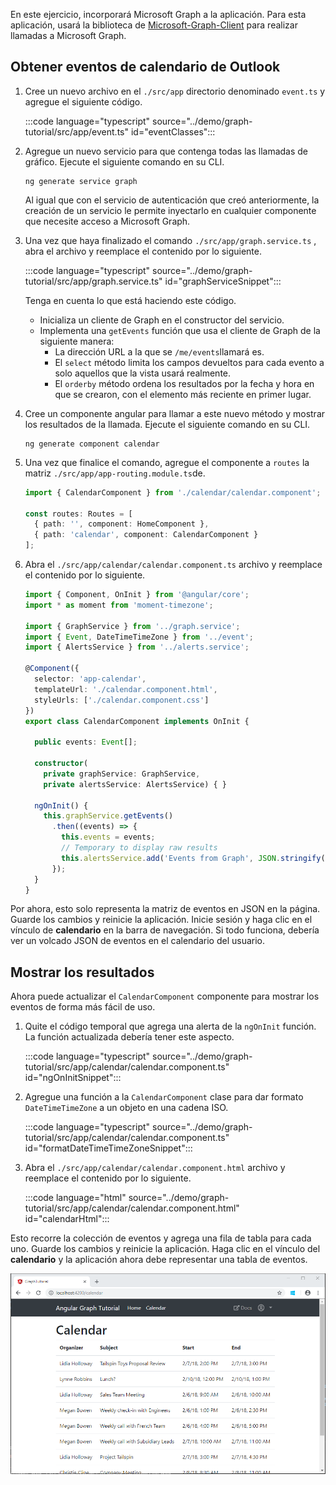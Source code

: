 <!-- markdownlint-disable MD002 MD041 -->

En este ejercicio, incorporará Microsoft Graph a la aplicación. Para esta aplicación, usará la biblioteca de [Microsoft-Graph-Client](https://github.com/microsoftgraph/msgraph-sdk-javascript) para realizar llamadas a Microsoft Graph.

## <a name="get-calendar-events-from-outlook"></a>Obtener eventos de calendario de Outlook

1. Cree un nuevo archivo en el `./src/app` directorio denominado `event.ts` y agregue el siguiente código.

    :::code language="typescript" source="../demo/graph-tutorial/src/app/event.ts" id="eventClasses":::

1. Agregue un nuevo servicio para que contenga todas las llamadas de gráfico. Ejecute el siguiente comando en su CLI.

    ```Shell
    ng generate service graph
    ```

    Al igual que con el servicio de autenticación que creó anteriormente, la creación de un servicio le permite inyectarlo en cualquier componente que necesite acceso a Microsoft Graph.

1. Una vez que haya finalizado el comando `./src/app/graph.service.ts` , abra el archivo y reemplace el contenido por lo siguiente.

    :::code language="typescript" source="../demo/graph-tutorial/src/app/graph.service.ts" id="graphServiceSnippet":::

    Tenga en cuenta lo que está haciendo este código.

    - Inicializa un cliente de Graph en el constructor del servicio.
    - Implementa una `getEvents` función que usa el cliente de Graph de la siguiente manera:
      - La dirección URL a la que se `/me/events`llamará es.
      - El `select` método limita los campos devueltos para cada evento a solo aquellos que la vista usará realmente.
      - El `orderby` método ordena los resultados por la fecha y hora en que se crearon, con el elemento más reciente en primer lugar.

1. Cree un componente angular para llamar a este nuevo método y mostrar los resultados de la llamada. Ejecute el siguiente comando en su CLI.

    ```Shell
    ng generate component calendar
    ```

1. Una vez que finalice el comando, agregue el componente a `routes` la matriz `./src/app/app-routing.module.ts`de.

    ```TypeScript
    import { CalendarComponent } from './calendar/calendar.component';

    const routes: Routes = [
      { path: '', component: HomeComponent },
      { path: 'calendar', component: CalendarComponent }
    ];
    ```

1. Abra el `./src/app/calendar/calendar.component.ts` archivo y reemplace el contenido por lo siguiente.

    ```TypeScript
    import { Component, OnInit } from '@angular/core';
    import * as moment from 'moment-timezone';

    import { GraphService } from '../graph.service';
    import { Event, DateTimeTimeZone } from '../event';
    import { AlertsService } from '../alerts.service';

    @Component({
      selector: 'app-calendar',
      templateUrl: './calendar.component.html',
      styleUrls: ['./calendar.component.css']
    })
    export class CalendarComponent implements OnInit {

      public events: Event[];

      constructor(
        private graphService: GraphService,
        private alertsService: AlertsService) { }

      ngOnInit() {
        this.graphService.getEvents()
          .then((events) => {
            this.events = events;
            // Temporary to display raw results
            this.alertsService.add('Events from Graph', JSON.stringify(events, null, 2));
          });
      }
    }
    ```

Por ahora, esto solo representa la matriz de eventos en JSON en la página. Guarde los cambios y reinicie la aplicación. Inicie sesión y haga clic en el vínculo de **calendario** en la barra de navegación. Si todo funciona, debería ver un volcado JSON de eventos en el calendario del usuario.

## <a name="display-the-results"></a>Mostrar los resultados

Ahora puede actualizar el `CalendarComponent` componente para mostrar los eventos de forma más fácil de uso.

1. Quite el código temporal que agrega una alerta de la `ngOnInit` función. La función actualizada debería tener este aspecto.

    :::code language="typescript" source="../demo/graph-tutorial/src/app/calendar/calendar.component.ts" id="ngOnInitSnippet":::

1. Agregue una función a la `CalendarComponent` clase para dar formato `DateTimeTimeZone` a un objeto en una cadena ISO.

    :::code language="typescript" source="../demo/graph-tutorial/src/app/calendar/calendar.component.ts" id="formatDateTimeTimeZoneSnippet":::

1. Abra el `./src/app/calendar/calendar.component.html` archivo y reemplace el contenido por lo siguiente.

    :::code language="html" source="../demo/graph-tutorial/src/app/calendar/calendar.component.html" id="calendarHtml":::

Esto recorre la colección de eventos y agrega una fila de tabla para cada uno. Guarde los cambios y reinicie la aplicación. Haga clic en el vínculo del **calendario** y la aplicación ahora debe representar una tabla de eventos.

![Captura de pantalla de la tabla de eventos](./images/add-msgraph-01.png)
